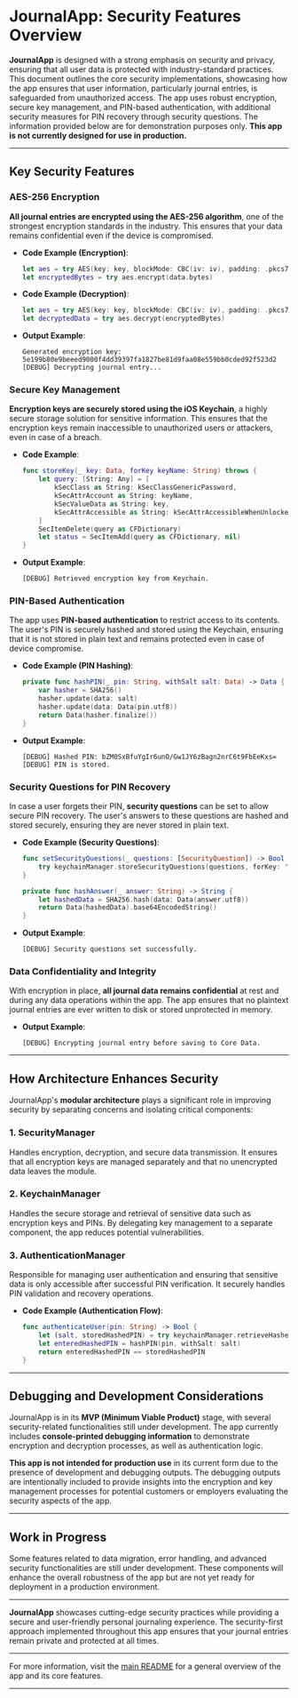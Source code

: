 # JournalApp: Security Features Overview

**JournalApp** is designed with a strong emphasis on security and privacy, ensuring that all user data is protected with industry-standard practices. This document outlines the core security implementations, showcasing how the app ensures that user information, particularly journal entries, is safeguarded from unauthorized access. The app uses robust encryption, secure key management, and PIN-based authentication, with additional security measures for PIN recovery through security questions. The information provided below are for demonstration purposes only. **This app is not currently designed for use in production.**

---

## Key Security Features

### AES-256 Encryption
**All journal entries are encrypted using the AES-256 algorithm**, one of the strongest encryption standards in the industry. This ensures that your data remains confidential even if the device is compromised.

- **Code Example (Encryption)**:
  ```swift
  let aes = try AES(key: key, blockMode: CBC(iv: iv), padding: .pkcs7)
  let encryptedBytes = try aes.encrypt(data.bytes)
  ```

- **Code Example (Decryption)**:
  ```swift
  let aes = try AES(key: key, blockMode: CBC(iv: iv), padding: .pkcs7)
  let decryptedData = try aes.decrypt(encryptedBytes)
  ```

- **Output Example**:
  ```
  Generated encryption key: 5e199b80e9beeed9000f4dd39397fa1827be81d9faa08e559bb0cded92f523d2
  [DEBUG] Decrypting journal entry...
  ```

### Secure Key Management
**Encryption keys are securely stored using the iOS Keychain**, a highly secure storage solution for sensitive information. This ensures that the encryption keys remain inaccessible to unauthorized users or attackers, even in case of a breach.

- **Code Example**:
  ```swift
  func storeKey(_ key: Data, forKey keyName: String) throws {
      let query: [String: Any] = [
          kSecClass as String: kSecClassGenericPassword,
          kSecAttrAccount as String: keyName,
          kSecValueData as String: key,
          kSecAttrAccessible as String: kSecAttrAccessibleWhenUnlockedThisDeviceOnly
      ]
      SecItemDelete(query as CFDictionary)
      let status = SecItemAdd(query as CFDictionary, nil)
  }
  ```

- **Output Example**:
  ```
  [DEBUG] Retrieved encryption key from Keychain.
  ```

### PIN-Based Authentication
The app uses **PIN-based authentication** to restrict access to its contents. The user's PIN is securely hashed and stored using the Keychain, ensuring that it is not stored in plain text and remains protected even in case of device compromise.

- **Code Example (PIN Hashing)**:
  ```swift
  private func hashPIN(_ pin: String, withSalt salt: Data) -> Data {
      var hasher = SHA256()
      hasher.update(data: salt)
      hasher.update(data: Data(pin.utf8))
      return Data(hasher.finalize())
  }
  ```

- **Output Example**:
  ```
  [DEBUG] Hashed PIN: bZM0SxBfuYgIr6unO/Gw1JY6zBagn2nrC6t9FbEeKxs=
  [DEBUG] PIN is stored.
  ```

### Security Questions for PIN Recovery
In case a user forgets their PIN, **security questions** can be set to allow secure PIN recovery. The user's answers to these questions are hashed and stored securely, ensuring they are never stored in plain text.

- **Code Example (Security Questions)**:
  ```swift
  func setSecurityQuestions(_ questions: [SecurityQuestion]) -> Bool {
      try keychainManager.storeSecurityQuestions(questions, forKey: "userSecurityQuestions")
  }
  
  private func hashAnswer(_ answer: String) -> String {
      let hashedData = SHA256.hash(data: Data(answer.utf8))
      return Data(hashedData).base64EncodedString()
  }
  ```

- **Output Example**:
  ```
  [DEBUG] Security questions set successfully.
  ```

### Data Confidentiality and Integrity
With encryption in place, **all journal data remains confidential** at rest and during any data operations within the app. The app ensures that no plaintext journal entries are ever written to disk or stored unprotected in memory.

- **Output Example**:
  ```
  [DEBUG] Encrypting journal entry before saving to Core Data.
  ```

---

## How Architecture Enhances Security

JournalApp's **modular architecture** plays a significant role in improving security by separating concerns and isolating critical components:

### 1. **SecurityManager**
Handles encryption, decryption, and secure data transmission. It ensures that all encryption keys are managed separately and that no unencrypted data leaves the module.

### 2. **KeychainManager**
Handles the secure storage and retrieval of sensitive data such as encryption keys and PINs. By delegating key management to a separate component, the app reduces potential vulnerabilities.

### 3. **AuthenticationManager**
Responsible for managing user authentication and ensuring that sensitive data is only accessible after successful PIN verification. It securely handles PIN validation and recovery operations.

- **Code Example (Authentication Flow)**:
  ```swift
  func authenticateUser(pin: String) -> Bool {
      let (salt, storedHashedPIN) = try keychainManager.retrieveHashedPIN(forKey: "userPIN")
      let enteredHashedPIN = hashPIN(pin, withSalt: salt)
      return enteredHashedPIN == storedHashedPIN
  }
  ```

---

## Debugging and Development Considerations

JournalApp is in its **MVP (Minimum Viable Product)** stage, with several security-related functionalities still under development. The app currently includes **console-printed debugging information** to demonstrate encryption and decryption processes, as well as authentication logic. 

**This app is not intended for production use** in its current form due to the presence of development and debugging outputs. The debugging outputs are intentionally included to provide insights into the encryption and key management processes for potential customers or employers evaluating the security aspects of the app.

---

## Work in Progress

Some features related to data migration, error handling, and advanced security functionalities are still under development. These components will enhance the overall robustness of the app but are not yet ready for deployment in a production environment.

---

**JournalApp** showcases cutting-edge security practices while providing a secure and user-friendly personal journaling experience. The security-first approach implemented throughout this app ensures that your journal entries remain private and protected at all times.

--- 

For more information, visit the [main README](#) for a general overview of the app and its core features.


--- 


